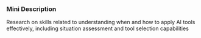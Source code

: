 ### Mini Description

Research on skills related to understanding when and how to apply AI tools effectively, including situation assessment and tool selection capabilities
